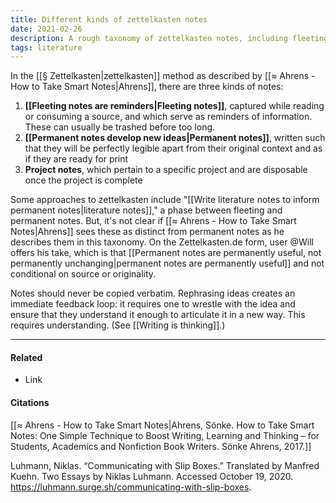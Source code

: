 ```yaml
---
title: Different kinds of zettelkasten notes
date: 2021-02-26
description: A rough taxonomy of zettelkasten notes, including fleeting, literature, permanent, and project notes.
tags: literature
---
```


In the [[§ Zettelkasten|zettelkasten]] method as described by [[≈ Ahrens - How to Take Smart Notes|Ahrens]], there are three kinds of notes: 

1) **[[Fleeting notes are reminders|Fleeting notes]]**, captured while reading or consuming a source, and which serve as reminders of information. These can usually be trashed before too long.
2) **[[Permanent notes develop new ideas|Permanent notes]]**, written such that they will be perfectly legible apart from their original context and as if they are ready for print
3) **Project notes**, which pertain to a specific project and are disposable once the project is complete

Some approaches to zettelkasten include "[[Write literature notes to inform permanent notes|literature notes]]," a phase between fleeting and permanent notes. But, it's not clear if [[≈ Ahrens - How to Take Smart Notes|Ahrens]] sees these as distinct from permanent notes as he describes them in this taxonomy. On the Zettelkasten.de form, user @Will offers his take, which is that [[Permanent notes are permanently useful, not permanently unchanging|permanent notes are permanently useful]] and not conditional on source or originality. 

Notes should never be copied verbatim. Rephrasing ideas creates an immediate feedback loop: it requires one to wrestle with the idea and ensure that they understand it enough to articulate it in a new way. This requires understanding. (See [[Writing is thinking]].)

---
#### Related
- Link

#### Citations
[[≈ Ahrens - How to Take Smart Notes|Ahrens, Sönke. How to Take Smart Notes: One Simple Technique to Boost Writing, Learning and Thinking – for Students, Academics and Nonfiction Book Writers. Sönke Ahrens, 2017.]]

Luhmann, Niklas. “Communicating with Slip Boxes.” Translated by Manfred Kuehn. Two Essays by Niklas Luhmann. Accessed October 19, 2020. https://luhmann.surge.sh/communicating-with-slip-boxes.
